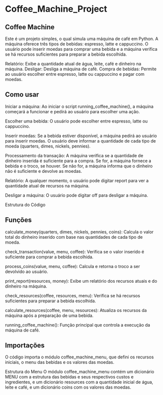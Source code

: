 # Coffee_Machine_Project
## Coffee Machine

Este é um projeto simples, o qual simula uma máquina de café em Python.
A máquina oferece três tipos de bebidas: espresso, latte e cappuccino. 
O usuário pode inserir moedas para comprar uma bebida e a máquina verifica se há recursos suficientes para preparar a bebida escolhida.


Relatório: Exibe a quantidade atual de água, leite, café e dinheiro na máquina.
Desligar: Desliga a máquina de café.
Compra de bebidas: Permite ao usuário escolher entre espresso, latte ou cappuccino e pagar com moedas.

## Como usar
Iniciar a máquina: Ao iniciar o script running_coffee_machine(), a máquina começará a funcionar e pedirá ao usuário para escolher uma ação.

Escolher uma bebida: O usuário pode escolher entre espresso, latte ou cappuccino.

Inserir moedas: Se a bebida estiver disponível, a máquina pedirá ao usuário para inserir moedas. O usuário deve informar a quantidade de cada tipo de moeda (quarters, dimes, nickels, pennies).

Processamento da transação: A máquina verifica se a quantidade de dinheiro inserida é suficiente para a compra. Se for, a máquina fornece a bebida e o troco, se houver. Se não for, a máquina informa que o dinheiro não é suficiente e devolve as moedas.

Relatório: A qualquer momento, o usuário pode digitar report para ver a quantidade atual de recursos na máquina.

Desligar a máquina: O usuário pode digitar off para desligar a máquina.

Estrutura do Código

## Funções

calculate_money(quarters, dimes, nickels, pennies, coins): Calcula o valor total do dinheiro inserido com base nas quantidades de cada tipo de moeda.

check_transaction(value, menu, coffee): Verifica se o valor inserido é suficiente para comprar a bebida escolhida.

process_coins(value, menu, coffee): Calcula e retorna o troco a ser devolvido ao usuário.

print_report(resources, money): Exibe um relatório dos recursos atuais e do dinheiro na máquina.

check_resources(coffee, resources, menu): Verifica se há recursos suficientes para preparar a bebida escolhida.

calculate_resources(coffee, menu, resources): Atualiza os recursos da máquina após a preparação de uma bebida.

running_coffee_machine(): Função principal que controla a execução da máquina de café.

## Importações
O código importa o módulo coffee_machine_menu, que defini os recursos iniciais, o menu das bebidas e os valores das moedas.


Estrutura do Menu
O módulo coffee_machine_menu contém um dicionário MENU com a estrutura das bebidas e seus respectivos custos e ingredientes, e um dicionário resources com a quantidade inicial de água, leite e café, e um dicionário coins com os valores das moedas.

